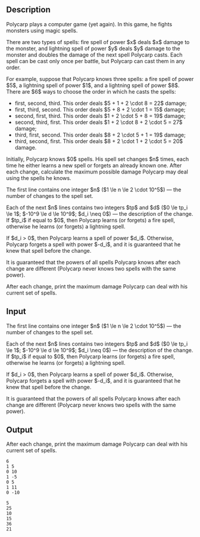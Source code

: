 ## Description

<div><p>Polycarp plays a computer game (yet again). In this game, he fights monsters using magic spells.</p><p>There are two types of spells: <span class="tex-font-style-it">fire</span> spell of power $x$ deals $x$ damage to the monster, and <span class="tex-font-style-it">lightning</span> spell of power $y$ deals $y$ damage to the monster and <span class="tex-font-style-bf">doubles</span> the damage of the next spell Polycarp casts. Each spell can be cast <span class="tex-font-style-bf">only once per battle</span>, but Polycarp can cast them in any order.</p><p>For example, suppose that Polycarp knows three spells: a fire spell of power $5$, a lightning spell of power $1$, and a lightning spell of power $8$. There are $6$ ways to choose the order in which he casts the spells:</p><ul> <li> first, second, third. This order deals $5 + 1 + 2 \cdot 8 = 22$ damage; </li><li> first, third, second. This order deals $5 + 8 + 2 \cdot 1 = 15$ damage; </li><li> second, first, third. This order deals $1 + 2 \cdot 5 + 8 = 19$ damage; </li><li> second, third, first. This order deals $1 + 2 \cdot 8 + 2 \cdot 5 = 27$ damage; </li><li> third, first, second. This order deals $8 + 2 \cdot 5 + 1 = 19$ damage; </li><li> third, second, first. This order deals $8 + 2 \cdot 1 + 2 \cdot 5 = 20$ damage. </li></ul><p>Initially, Polycarp knows $0$ spells. His spell set changes $n$ times, each time he either learns a new spell or forgets an already known one. After each change, calculate the maximum possible damage Polycarp may deal using the spells he knows.</p></div><div class="input-specification"><p>The first line contains one integer $n$ ($1 \le n \le 2 \cdot 10^5$)&nbsp;— the number of changes to the spell set.</p><p>Each of the next $n$ lines contains two integers $tp$ and $d$ ($0 \le tp_i \le 1$; $-10^9 \le d \le 10^9$; $d_i \neq 0$) — the description of the change. If $tp_i$ if equal to $0$, then Polycarp learns (or forgets) a fire spell, otherwise he learns (or forgets) a lightning spell.</p><p>If $d_i &gt; 0$, then Polycarp learns a spell of power $d_i$. Otherwise, Polycarp forgets a spell with power $-d_i$, and it is guaranteed that he knew that spell before the change.</p><p>It is guaranteed that the powers of all spells Polycarp knows after each change are different (Polycarp never knows two spells with the same power).</p></div><div class="output-specification"><p>After each change, print the maximum damage Polycarp can deal with his current set of spells.</p></div>

## Input

<p>The first line contains one integer $n$ ($1 \le n \le 2 \cdot 10^5$)&nbsp;— the number of changes to the spell set.</p><p>Each of the next $n$ lines contains two integers $tp$ and $d$ ($0 \le tp_i \le 1$; $-10^9 \le d \le 10^9$; $d_i \neq 0$) — the description of the change. If $tp_i$ if equal to $0$, then Polycarp learns (or forgets) a fire spell, otherwise he learns (or forgets) a lightning spell.</p><p>If $d_i &gt; 0$, then Polycarp learns a spell of power $d_i$. Otherwise, Polycarp forgets a spell with power $-d_i$, and it is guaranteed that he knew that spell before the change.</p><p>It is guaranteed that the powers of all spells Polycarp knows after each change are different (Polycarp never knows two spells with the same power).</p>

## Output

<p>After each change, print the maximum damage Polycarp can deal with his current set of spells.</p>





```input1
6
1 5
0 10
1 -5
0 5
1 11
0 -10
```




```output1
5
25
10
15
36
21
```


